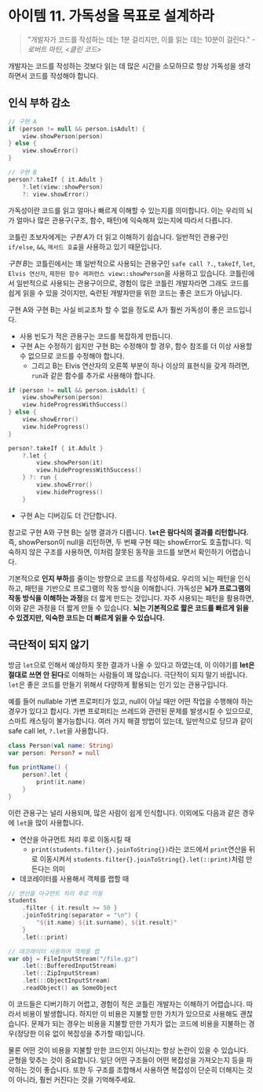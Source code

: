 # 아이템 11. 가독성을 목표로 설계하라

> "개발자가 코드를 작성하는 데는 1분 걸리지만, 이를 읽는 데는 10분이 걸린다." - *로버트 마틴, <클린 코드>*

개발자는 코드를 작성하는 것보다 읽는 데 많은 시간을 소모하므로 항상 가독성을 생각하면서 코드를 작성해야 합니다.

## 인식 부하 감소

```kotlin
// 구현 A
if (person != null && person.isAdult) {
    view.showPerson(person)
} else {
    view.showError()
}

// 구현 B
person?.takeIf { it.Adult }
    ?.let(view::showPerson)
    ?: view.showError()
```

가독성이란 코드를 읽고 얼마나 빠르게 이해할 수 있는지를 의미합니다. 이는 우리의 뇌가 얼마나 많은 관용구(구조, 함수, 패턴)에 익숙해져 있는지에 따라서 다릅니다.

코틀린 초보자에게는 *구현 A*가 더 읽고 이해하기 쉽습니다. 일반적인 관용구인 `if/else`, `&&`, `메서드 호출`을 사용하고 있기 때문입니다.

*구현 B*는 코틀린에서는 꽤 일반적으로 사용되는 관용구인 `safe call ?.`, `takeIf`, `let`, `Elvis 연산자`, `제한된 함수 레퍼런스 view::showPerson`을 사용하고 있습니다. 코틀린에서 일반적으로 사용되는 관용구이므로, 경험이 많은 코틀린 개발자라면 그래도 코드를 쉽게 읽을 수 있을 것이지만, 숙련된 개발자만을 위한 코드는 좋은 코드가 아닙니다.

구현 A와 구현 B는 사실 비교조차 할 수 없을 정도로 A가 훨씬 가독성이 좋은 코드입니다.

- 사용 빈도가 적은 관용구는 코드를 복잡하게 만듭니다.
- 구현 A는 수정하기 쉽지만 구현 B는 수정해야 할 경우, 함수 참조를 더 이상 사용할 수 없으므로 코드를 수정해야 합니다.
  - 그리고 B는 Elvis 연산자의 오른쪽 부분이 하나 이상의 표현식을 갖게 하려면, `run`과 같은 함수를 추가로 사용해야 합니다.

```kotlin
if (person != null && person.isAdult) {
    view.showPerson(person)
    view.hideProgressWithSuccess()
} else {
    view.showError()
    view.hideProgress()
}

person?.takeIf { it.Adult }
    ?.let {
        view.showPerson(it)
        view.hideProgressWithSuccess()
    } ?: run {
        view.showError()
        view.hideProgress()
    }
```

- 구현 A는 디버깅도 더 간단합니다.

참고로 구현 A와 구현 B는 실행 결과가 다릅니다. <b>`let`은 람다식의 결과를 리턴합니다.</b> 즉, showPerson이 null을 리턴하면, 두 번째 구현 때는 showError도 호출합니다. 익숙하지 않은 구조를 사용하면, 이처럼 잘못된 동작을 코드를 보면서 확인하기 어렵습니다. 

기본적으로 **인지 부하**를 줄이는 방향으로 코드를 작성하세요. 우리의 뇌는 패턴을 인식하고, 패턴을 기반으로 프로그램의 작동 방식을 이해합니다. 가독성은 **뇌가 프로그램의 작동 방식을 이해하는 과정**을 더 짧게 만드는 것입니다. 자주 사용되는 패턴을 활용하면, 이와 같은 과정을 더 짧게 만들 수 있습니다. **뇌는 기본적으로 짧은 코드를 빠르게 읽을 수 있겠지만, 익숙한 코드는 더 빠르게 읽을 수 있습니다.**

## 극단적이 되지 않기

방금 `let`으로 인해서 예상하지 못한 결과가 나올 수 있다고 하였는데, 이 이야기를 **let은 절대로 쓰면 안 된다**로 이해하는 사람들이 꽤 많습니다. 극단적이 되지 말기 바랍니다. `let`은 좋은 코드를 만들기 위해서 다양하게 활용되는 인기 있는 관용구입니다.

예를 들어 nullable 가변 프로퍼티가 있고, null이 아닐 때만 어떤 작업을 수행해야 하는 경우가 있다고 합시다. 가변 프로퍼티는 쓰레드와 관련된 문제를 발생시킬 수 있으므로, 스마트 캐스팅이 불가능합니다. 여러 가지 해결 방법이 있는데, 일반적으로 당므과 같이 safe call let, `?.let`을 사용합니다.

```kotlin
class Person(val name: String)
var person: Person? = null

fun printName() {
    person?.let {
        print(it.name)
    }
}
```

이런 관용구는 널리 사용되며, 많은 사람이 쉽게 인식합니다. 이외에도 다음과 같은 경우에 `let`을 많이 사용합니다.

- 연산을 아규먼트 처리 후로 이동시킬 때
  - `print(students.filter{}.joinToString{})`라는 코드에서 `print`연산을 뒤로 이동시켜서 `students.filter{}.joinToString{}.let(::print)`처럼 만든다는 의미
- 데코레이터를 사용해서 객체를 랩할 때


```kotlin
// 연산을 아규먼트 처리 후로 이동
students
    .filter { it.result >= 50 }
    .joinToString(separator = "\n") {
        "${it.name} ${it.surname}, ${it.result}"
    }
    .let(::print)

// 데코레이터 사용하여 객체를 랩
var obj = FileInputStream("/file.gz")
    .let(::BufferedInputStream)
    .let(::ZipInputStream)
    .let(::ObjectInputStream)
    .readObject() as SomeObject
```

이 코드들은 디버기하기 어렵고, 경험이 적은 코틀린 개발자는 이해하기 어렵습니다. 따라서 비용이 발생합니다. 하지만 이 비용은 지불할 만한 가치가 있으므로 사용해도 괜찮습니다. 문제가 되는 경우는 비용을 지불할 만한 가치가 없는 코드에 비용을 지불하는 경우(정당한 이유 없이 복잡성을 추가할 때)입니다.

물론 어떤 것이 비용을 지불할 만한 코드인지 아닌지는 항상 논란이 있을 수 있습니다. 균형을 맞추는 것이 중요합니다. 일단 어떤 구조들이 어떤 복잡성을 가져오는지 등을 파악하는 것이 좋습니다. 또한 두 구조를 조합해서 사용하면 복잡성이 단순히 더해지는 것이 아니라, 훨씬 커진다는 것을 기억해주세요.